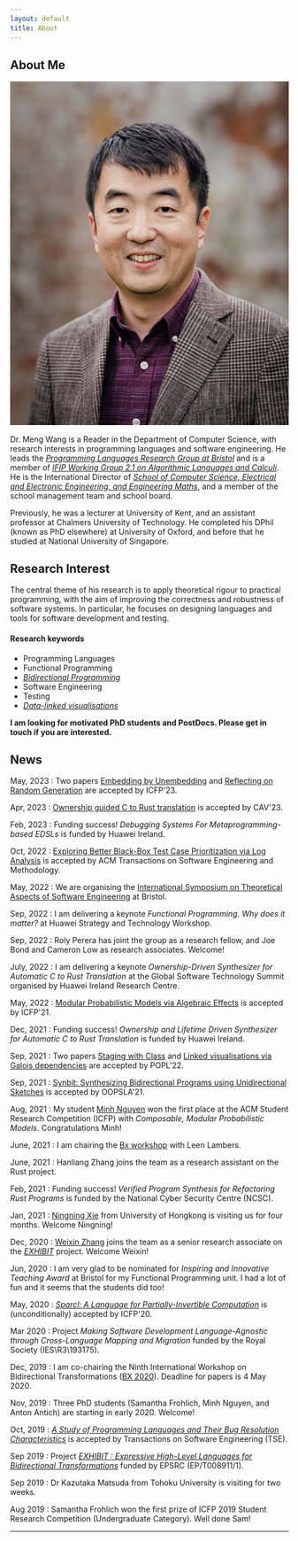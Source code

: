 ```yaml
---
layout: default
title: About
---
```


## About Me

<img class="profile-picture" src="avatar2.jpeg">

Dr. Meng Wang is a Reader in the Department of Computer Science, with research interests in programming languages and software engineering. He leads the [*Programming Languages Research Group at Bristol*](https://bristolpl.github.io) and is a member of [*IFIP Working Group 2.1 on Algorithmic Languages and Calculi*](https://ifipwg21wiki.cs.kuleuven.be/IFIP21/WebHome). He is the International Director of [*School of Computer Science, Electrical and Electronic Engineering, and Engineering Maths*](https://www.bristol.ac.uk/engineering/school-sceem/), and a member of the school management team and school board.

Previously, he was a lecturer at University of Kent, and an assistant professor at Chalmers University of Technology. He completed his DPhil (known as PhD elsewhere) at University of Oxford, and before that he studied at National University of Singapore.

## Research Interest

The central theme of his research is to apply theoretical rigour to practical programming, with the aim of improving the correctness and robustness of software systems. In particular, he focuses on designing languages and tools for software development and testing.

#### Research keywords

* Programming Languages
* Functional Programming
* [*Bidirectional Programming*](https://bx-lang.github.io/EXHIBIT/intro.html)
* Software Engineering
* Testing
* [*Data-linked visualisations*](https://f.luid.org/)


**I am looking for motivated PhD students and PostDocs. Please get in touch if you are interested.**


## News

May, 2023
: Two papers [Embedding by Unembedding](./Papers/ICFP23a.pdf) and [Reflecting on Random Generation](./Papers/ICFP23b.pdf) are accepted by ICFP'23.

Apr, 2023
: [Ownership guided C to Rust translation](./Papers/CAV23.pdf) is accepted by CAV'23. 

Feb, 2023
: Funding success! *Debugging Systems For Metaprogramming-based EDSLs* is funded by Huawei Ireland.

Oct, 2022
: [Exploring Better Black-Box Test Case Prioritization via Log Analysis](./Papers/TOSEM22.pdf) is accepted by ACM Transactions on Software Engineering and Methodology. 

May, 2022
: We are organising the [International Symposium on Theoretical Aspects of Software Engineering](https://bristolpl.github.io/tase2023/index.html) at Bristol.

Sep, 2022
: I am delivering a keynote *Functional Programming. Why does it matter?* at Huawei Strategy and Technology Workshop. 

Sep, 2022
: Roly Perera has joint the group as a research fellow, and Joe Bond and Cameron Low as research associates. Welcome!

July, 2022
: I am delivering a keynote *Ownership-Driven Synthesizer for Automatic C to Rust Translation* at the Global Software Technology Summit organised by Huawei Ireland Research Centre. 

May, 2022
: [Modular Probabilistic Models via Algebraic Effects](./Papers/ICFP22.pdf) is accepted by ICFP'21.

Dec, 2021
: Funding success! *Ownership and Lifetime Driven Synthesizer for Automatic C to Rust Translation* is funded by Huawei Ireland.

Sep, 2021
: Two papers [Staging with Class](./Papers/POPL22a.pdf) and [Linked visualisations via Galois dependencies](./Papers/POPL22b.pdf) are accepted by POPL'22.

Sep, 2021
: [Synbit: Synthesizing Bidirectional Programs using Unidirectional Sketches](./Papers/oopsla21.pdf) is accepted by OOPSLA'21.

Aug, 2021
: My student [Minh Nguyen](https://min-nguyen.github.io) won the first place at the ACM Student Research Competition (ICFP) with *Composable, Modular Probabilistic Models*. Congratulations Minh!

June, 2021
: I am chairing the [Bx workshop](http://bx-community.wikidot.com/bx2021:home) with Leen Lambers.

June, 2021
: Hanliang Zhang joins the team as a research assistant on the Rust project.

Feb, 2021
: Funding success! *Verified Program Synthesis for Refactoring Rust Programs* is funded by the National Cyber Security Centre (NCSC).

Jan, 2021
: [Ningning Xie](https://xnning.github.io/) from University of Hongkong is visiting us for four months. Welcome Ningning!

Dec, 2020
: [Weixin Zhang](https://wxzh.github.io/) joins the team as a senior research associate on the [*EXHIBIT*](https://gow.epsrc.ukri.org/NGBOViewGrant.aspx?GrantRef=EP/T008911/1) project. Welcome Weixin!

Jun, 2020
: I am very glad to be nominated for *Inspiring and Innovative Teaching Award* at Bristol for my Functional Programming unit. I had a lot of fun and it seems that the students did too!

May, 2020
: [*Sparcl: A Language for Partially-Invertible Computation*](./Papers/ICFP20.pdf) is (unconditionally) accepted by ICFP'20.

Mar 2020
: Project *Making Software Development Language-Agnostic through Cross-Language Mapping and Migration* funded by the Royal Society (IES\R3\193175).

Dec, 2019
: I am co-chairing the Ninth International Workshop on Bidirectional Transformations ([BX 2020](http://bx-community.wikidot.com/bx2020:home)). Deadline for papers is 4 May 2020.


Nov, 2019
: Three PhD students (Samantha Frohlich, Minh Nguyen, and Anton Antich) are starting in early 2020. Welcome!


Oct, 2019
: [*A Study of Programming Languages and Their Bug Resolution Characteristics*](./Papers/TSE19.pdf) is accepted by Transactions on Software Engineering (TSE).

Sep 2019
: Project [*EXHIBIT : Expressive High-Level Languages for Bidirectional Transformations*](https://gow.epsrc.ukri.org/NGBOViewGrant.aspx?GrantRef=EP/T008911/1) funded by EPSRC (EP/T008911/1).

Sep 2019
: Dr Kazutaka Matsuda from Tohoku University is visiting for two weeks.

Aug 2019
: Samantha Frohlich won the first prize of ICFP 2019 Student Research Competition (Undergraduate Category). Well done Sam!


---

